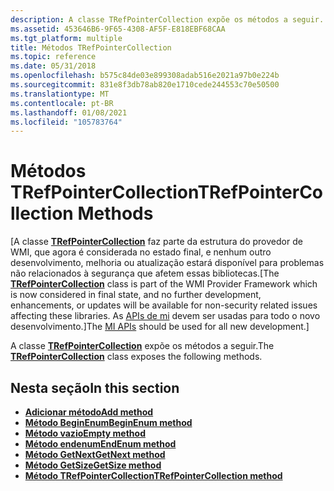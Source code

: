 ```yaml
---
description: A classe TRefPointerCollection expõe os métodos a seguir.
ms.assetid: 453646B6-9F65-4308-AF5F-E818EBF68CAA
ms.tgt_platform: multiple
title: Métodos TRefPointerCollection
ms.topic: reference
ms.date: 05/31/2018
ms.openlocfilehash: b575c84de03e899308adab516e2021a97b0e224b
ms.sourcegitcommit: 831e8f3db78ab820e1710cede244553c70e50500
ms.translationtype: MT
ms.contentlocale: pt-BR
ms.lasthandoff: 01/08/2021
ms.locfileid: "105783764"
---
```

# <a name="trefpointercollection-methods"></a><span data-ttu-id="bd4bc-103">Métodos TRefPointerCollection</span><span class="sxs-lookup"><span data-stu-id="bd4bc-103">TRefPointerCollection Methods</span></span>

<span data-ttu-id="bd4bc-104">\[A classe [**TRefPointerCollection**](/windows/desktop/api/RefPtrCo/nl-refptrco-trefpointercollection) faz parte da estrutura do provedor de WMI, que agora é considerada no estado final, e nenhum outro desenvolvimento, melhoria ou atualização estará disponível para problemas não relacionados à segurança que afetem essas bibliotecas.</span><span class="sxs-lookup"><span data-stu-id="bd4bc-104">\[The [**TRefPointerCollection**](/windows/desktop/api/RefPtrCo/nl-refptrco-trefpointercollection) class is part of the WMI Provider Framework which is now considered in final state, and no further development, enhancements, or updates will be available for non-security related issues affecting these libraries.</span></span> <span data-ttu-id="bd4bc-105">As [APIs de mi](/previous-versions/windows/desktop/wmi_v2/windows-management-infrastructure) devem ser usadas para todo o novo desenvolvimento.\]</span><span class="sxs-lookup"><span data-stu-id="bd4bc-105">The [MI APIs](/previous-versions/windows/desktop/wmi_v2/windows-management-infrastructure) should be used for all new development.\]</span></span>

<span data-ttu-id="bd4bc-106">A classe [**TRefPointerCollection**](/windows/desktop/api/RefPtrCo/nl-refptrco-trefpointercollection) expõe os métodos a seguir.</span><span class="sxs-lookup"><span data-stu-id="bd4bc-106">The [**TRefPointerCollection**](/windows/desktop/api/RefPtrCo/nl-refptrco-trefpointercollection) class exposes the following methods.</span></span>

## <a name="in-this-section"></a><span data-ttu-id="bd4bc-107">Nesta seção</span><span class="sxs-lookup"><span data-stu-id="bd4bc-107">In this section</span></span>

-   [<span data-ttu-id="bd4bc-108">**Adicionar método**</span><span class="sxs-lookup"><span data-stu-id="bd4bc-108">**Add method**</span></span>](/windows/desktop/api/RefPtrCo/nf-refptrco-trefpointercollection-add)
-   [<span data-ttu-id="bd4bc-109">**Método BeginEnum**</span><span class="sxs-lookup"><span data-stu-id="bd4bc-109">**BeginEnum method**</span></span>](/windows/desktop/api/RefPtrCo/nf-refptrco-trefpointercollection-beginenum)
-   [<span data-ttu-id="bd4bc-110">**Método vazio**</span><span class="sxs-lookup"><span data-stu-id="bd4bc-110">**Empty method**</span></span>](/windows/desktop/api/RefPtrCo/nf-refptrco-trefpointercollection-empty)
-   [<span data-ttu-id="bd4bc-111">**Método endenum**</span><span class="sxs-lookup"><span data-stu-id="bd4bc-111">**EndEnum method**</span></span>](/windows/desktop/api/RefPtrCo/nf-refptrco-trefpointercollection-endenum)
-   [<span data-ttu-id="bd4bc-112">**Método GetNext**</span><span class="sxs-lookup"><span data-stu-id="bd4bc-112">**GetNext method**</span></span>](/windows/desktop/api/RefPtrCo/nf-refptrco-trefpointercollection-getnext)
-   [<span data-ttu-id="bd4bc-113">**Método GetSize**</span><span class="sxs-lookup"><span data-stu-id="bd4bc-113">**GetSize method**</span></span>](/windows/desktop/api/RefPtrCo/nf-refptrco-trefpointercollection-getsize)
-   <span data-ttu-id="bd4bc-114">[**Método TRefPointerCollection**](/windows/desktop/api/RefPtrCo/nf-refptrco-trefpointercollection-trefpointercollection(consttrefpointercollection_))</span><span class="sxs-lookup"><span data-stu-id="bd4bc-114">[**TRefPointerCollection method**](/windows/desktop/api/RefPtrCo/nf-refptrco-trefpointercollection-trefpointercollection(consttrefpointercollection_))</span></span>

 

 
